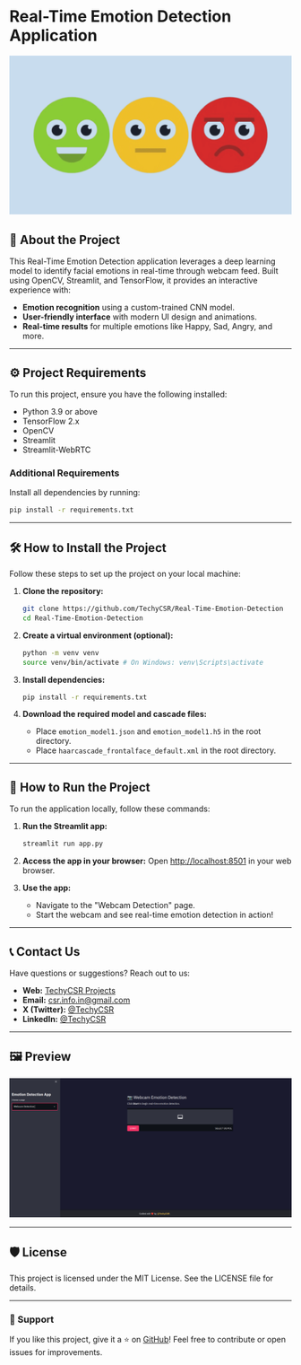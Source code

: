 # Real-Time Emotion Detection Application

![Emotion Detection](images/banner.png)

## 📖 About the Project
This Real-Time Emotion Detection application leverages a deep learning model to identify facial emotions in real-time through webcam feed. Built using OpenCV, Streamlit, and TensorFlow, it provides an interactive experience with:

- **Emotion recognition** using a custom-trained CNN model.
- **User-friendly interface** with modern UI design and animations.
- **Real-time results** for multiple emotions like Happy, Sad, Angry, and more.

---

## ⚙️ Project Requirements
To run this project, ensure you have the following installed:

- Python 3.9 or above
- TensorFlow 2.x
- OpenCV
- Streamlit
- Streamlit-WebRTC

### Additional Requirements
Install all dependencies by running:
```bash
pip install -r requirements.txt
```

---

## 🛠️ How to Install the Project
Follow these steps to set up the project on your local machine:

1. **Clone the repository:**
   ```bash
   git clone https://github.com/TechyCSR/Real-Time-Emotion-Detection
   cd Real-Time-Emotion-Detection
   ```

2. **Create a virtual environment (optional):**
   ```bash
   python -m venv venv
   source venv/bin/activate # On Windows: venv\Scripts\activate
   ```

3. **Install dependencies:**
   ```bash
   pip install -r requirements.txt
   ```

4. **Download the required model and cascade files:**
   - Place `emotion_model1.json` and `emotion_model1.h5` in the root directory.
   - Place `haarcascade_frontalface_default.xml` in the root directory.

---

## 🚀 How to Run the Project
To run the application locally, follow these commands:

1. **Run the Streamlit app:**
   ```bash
   streamlit run app.py
   ```

2. **Access the app in your browser:**
   Open [http://localhost:8501](http://localhost:8501) in your web browser.

3. **Use the app:**
   - Navigate to the "Webcam Detection" page.
   - Start the webcam and see real-time emotion detection in action!

---

## 📞 Contact Us
Have questions or suggestions? Reach out to us:

- **Web:** [TechyCSR Projects](https://projects.techycsr.me)
- **Email:** [csr.info.in@gmail.com](mailto:csr.info.in@gmail.com)
- **X (Twitter):** [@TechyCSR](https://twitter.com/TechyCSR)
- **LinkedIn:** [@TechyCSR](https://www.linkedin.com/in/techycsr)


---

## 🖼️ Preview
![App Screenshot](images/preview.png)

---

## 🛡️ License
This project is licensed under the MIT License. See the LICENSE file for details.

---

### 🌟 Support
If you like this project, give it a ⭐ on [GitHub](https://github.com/TechyCSR/real-time-emotion-detection)! Feel free to contribute or open issues for improvements.
